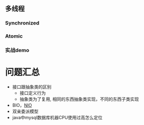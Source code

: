 
## 多线程

### Synchronized

### Atomic

### 实战demo


# 问题汇总

- 接口跟抽象类的区别
    - 接口定义行为
    - 抽象类为了复用, 相同的东西抽象类实现，不同的东西子类实现
- BIO，[NIO](https://tech.meituan.com/2016/11/04/nio.html)
- 双亲委派模型
- java中mysql数据库机器CPU使用过高怎么定位